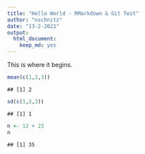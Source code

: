 ```yaml
---
title: "Hello World - RMarkdown & Git Test"
author: "nschnitz"
date: "13-2-2021"
output: 
  html_document: 
    keep_md: yes
---
```


This is where it begins.


```r
mean(c(1,2,3))
```

```
## [1] 2
```

```r
sd(c(1,2,3))
```

```
## [1] 1
```

```r
n <- 12 + 23
n
```

```
## [1] 35
```

